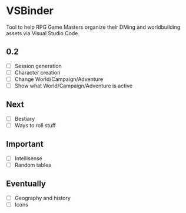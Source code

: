 # VSBinder

Tool to help RPG Game Masters organize their DMing and worldbuilding assets via Visual Studio Code

## 0.2

- [ ] Session generation
- [ ] Character creation
- [ ] Change World/Campaign/Adventure
- [ ] Show what World/Campaign/Adventure is active

## Next

- [ ] Bestiary
- [ ] Ways to roll stuff

## Important

- [ ] Intellisense
- [ ] Random tables

## Eventually

- [ ] Geography and history
- [ ] Icons
